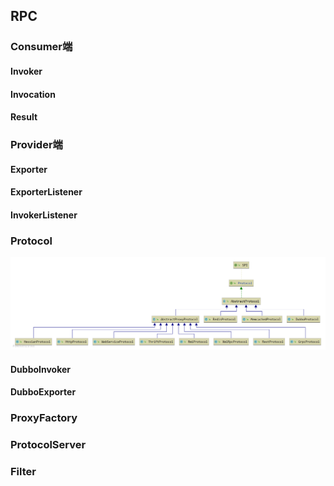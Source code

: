 ## RPC


### Consumer端

#### Invoker

#### Invocation

#### Result




### Provider端



#### Exporter



#### ExporterListener 


#### InvokerListener 



### Protocol

![Protocol类图](../z-image/rpc/Protocol类图.png)

#### DubboInvoker

#### DubboExporter

### ProxyFactory 

### ProtocolServer 


### Filter



